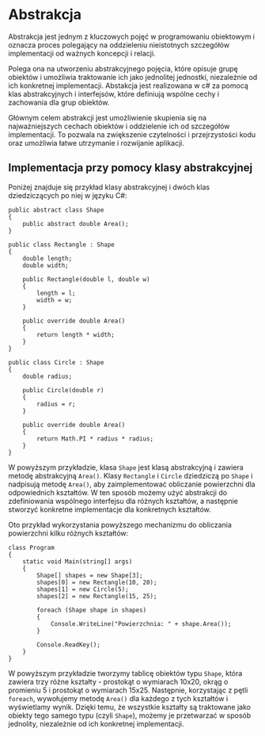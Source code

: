 # Abstrakcja

Abstrakcja jest jednym z kluczowych pojęć w programowaniu obiektowym i oznacza proces polegający na oddzieleniu nieistotnych szczegółów implementacji od ważnych koncepcji i relacji. 

Polega ona na utworzeniu abstrakcyjnego pojęcia, które opisuje grupę obiektów i umożliwia traktowanie ich jako jednolitej jednostki, niezależnie od ich konkretnej implementacji. Abstakcja jest realizowana w c# za pomocą klas abstrakcyjnych i interfejsów, które definiują wspólne cechy i zachowania dla grup obiektów.

Głównym celem abstrakcji jest umożliwienie skupienia się na najważniejszych cechach obiektów i oddzielenie ich od szczegółów implementacji. To pozwala na zwiększenie czytelności i przejrzystości kodu oraz umożliwia łatwe utrzymanie i rozwijanie aplikacji.

## Implementacja przy pomocy klasy abstrakcyjnej

Poniżej znajduje się przykład klasy abstrakcyjnej i dwóch klas dziedziczących po niej w języku C#:


```
public abstract class Shape
{
    public abstract double Area();
}

public class Rectangle : Shape
{
    double length;
    double width;

    public Rectangle(double l, double w)
    {
        length = l;
        width = w;
    }

    public override double Area()
    {
        return length * width;
    }
}

public class Circle : Shape
{
    double radius;

    public Circle(double r)
    {
        radius = r;
    }

    public override double Area()
    {
        return Math.PI * radius * radius;
    }
}
```

W powyższym przykładzie, klasa `Shape` jest klasą abstrakcyjną i zawiera metodę abstrakcyjną `Area()`. Klasy `Rectangle` i `Circle` dziedziczą po `Shape` i nadpisują metodę `Area()`, aby zaimplementować obliczanie powierzchni dla odpowiednich kształtów. W ten sposób możemy użyć abstrakcji do zdefiniowania wspólnego interfejsu dla różnych kształtów, a następnie stworzyć konkretne implementacje dla konkretnych kształtów.

Oto przykład wykorzystania powyższego mechanizmu do obliczania powierzchni kilku różnych kształtów:

```
class Program
{
    static void Main(string[] args)
    {
        Shape[] shapes = new Shape[3];
        shapes[0] = new Rectangle(10, 20);
        shapes[1] = new Circle(5);
        shapes[2] = new Rectangle(15, 25);

        foreach (Shape shape in shapes)
        {
            Console.WriteLine("Powierzchnia: " + shape.Area());
        }

        Console.ReadKey();
    }
}
```

W powyższym przykładzie tworzymy tablicę obiektów typu `Shape`, która zawiera trzy różne kształty - prostokąt o wymiarach 10x20, okrąg o promieniu 5 i prostokąt o wymiarach 15x25. Następnie, korzystając z pętli `foreach`, wywołujemy metodę `Area()` dla każdego z tych kształtów i wyświetlamy wynik. Dzięki temu, że wszystkie kształty są traktowane jako obiekty tego samego typu (czyli `Shape`), możemy je przetwarzać w sposób jednolity, niezależnie od ich konkretnej implementacji.